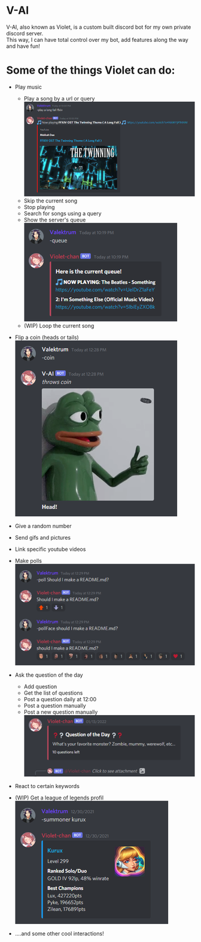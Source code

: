 # V-AI

V-AI, also known as Violet, is a custom built discord bot for my own private discord server.  
This way, I can have total control over my bot, add features along the way and have fun!

# Some of the things Violet can do:

- Play music
  - Play a song by a url or query
    ![Play a song](./Images/play.png "Play a song")
  - Skip the current song
  - Stop playing
  - Search for songs using a query
  - Show the server's queue  
    ![Server's queue](./Images/queue.png "Server's queue")
  - (WIP) Loop the current song
- Flip a coin (heads or tails)  
  ![Flipping a coin](./Images/coin.png "Flip a coin")
- Give a random number
- Send gifs and pictures
- Link specific youtube videos
- Make polls  
  ![Making polls](./Images/poll.png "Making polls")
- Ask the question of the day

  - Add question
  - Get the list of questions
  - Post a question daily at 12:00
  - Post a question manually
  - Post a new question manually  
    ![QOTD](./Images/qotd.png "QOTD")

- React to certain keywords
- (WIP) Get a league of legends profil
  ![Get a league of legends profil](./Images/summoner.png "Get a league of legends profil")
- ....and some other cool interactions!
